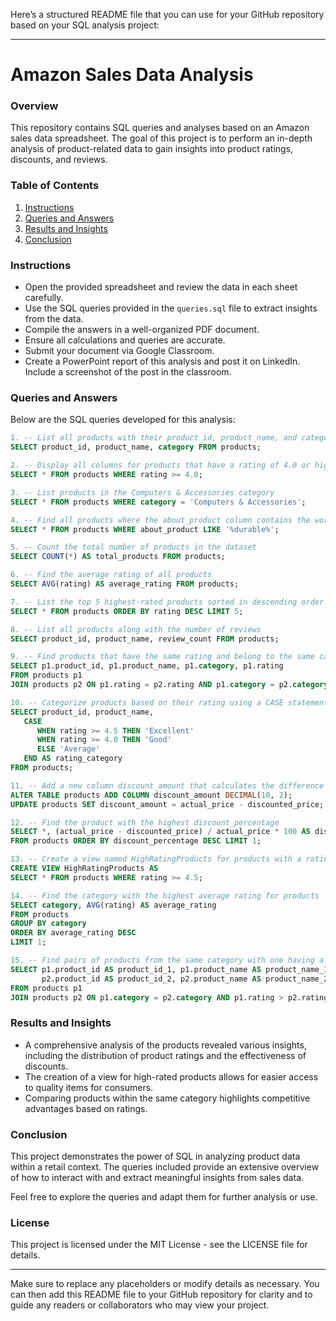 Here’s a structured README file that you can use for your GitHub repository based on your SQL analysis project:

---

# Amazon Sales Data Analysis

### Overview

This repository contains SQL queries and analyses based on an Amazon sales data spreadsheet. The goal of this project is to perform an in-depth analysis of product-related data to gain insights into product ratings, discounts, and reviews.

### Table of Contents

1. [Instructions](#instructions)
2. [Queries and Answers](#queries-and-answers)
3. [Results and Insights](#results-and-insights)
4. [Conclusion](#conclusion)

### Instructions

- Open the provided spreadsheet and review the data in each sheet carefully.
- Use the SQL queries provided in the `queries.sql` file to extract insights from the data.
- Compile the answers in a well-organized PDF document.
- Ensure all calculations and queries are accurate.
- Submit your document via Google Classroom.
- Create a PowerPoint report of this analysis and post it on LinkedIn. Include a screenshot of the post in the classroom.

### Queries and Answers

Below are the SQL queries developed for this analysis:

```sql
1. -- List all products with their product_id, product_name, and category
SELECT product_id, product_name, category FROM products;

2. -- Display all columns for products that have a rating of 4.0 or higher
SELECT * FROM products WHERE rating >= 4.0;

3. -- List products in the Computers & Accessories category
SELECT * FROM products WHERE category = 'Computers & Accessories';

4. -- Find all products where the about_product column contains the word 'durable'
SELECT * FROM products WHERE about_product LIKE '%durable%';

5. -- Count the total number of products in the dataset
SELECT COUNT(*) AS total_products FROM products;

6. -- Find the average rating of all products
SELECT AVG(rating) AS average_rating FROM products;

7. -- List the top 5 highest-rated products sorted in descending order
SELECT * FROM products ORDER BY rating DESC LIMIT 5;

8. -- List all products along with the number of reviews
SELECT product_id, product_name, review_count FROM products;

9. -- Find products that have the same rating and belong to the same category
SELECT p1.product_id, p1.product_name, p1.category, p1.rating 
FROM products p1
JOIN products p2 ON p1.rating = p2.rating AND p1.category = p2.category AND p1.product_id <> p2.product_id;

10. -- Categorize products based on their rating using a CASE statement
SELECT product_id, product_name, 
   CASE
      WHEN rating >= 4.5 THEN 'Excellent'
      WHEN rating >= 4.0 THEN 'Good'
      ELSE 'Average'
   END AS rating_category
FROM products;

11. -- Add a new column discount_amount that calculates the difference between actual_price and discounted_price
ALTER TABLE products ADD COLUMN discount_amount DECIMAL(10, 2);
UPDATE products SET discount_amount = actual_price - discounted_price;

12. -- Find the product with the highest discount_percentage
SELECT *, (actual_price - discounted_price) / actual_price * 100 AS discount_percentage 
FROM products ORDER BY discount_percentage DESC LIMIT 1;

13. -- Create a view named HighRatingProducts for products with a rating of 4.5 and above
CREATE VIEW HighRatingProducts AS 
SELECT * FROM products WHERE rating >= 4.5;

14. -- Find the category with the highest average rating for products
SELECT category, AVG(rating) AS average_rating
FROM products
GROUP BY category
ORDER BY average_rating DESC
LIMIT 1;

15. -- Find pairs of products from the same category with one having a higher rating than the other
SELECT p1.product_id AS product_id_1, p1.product_name AS product_name_1, p1.rating AS rating_1, 
       p2.product_id AS product_id_2, p2.product_name AS product_name_2, p2.rating AS rating_2
FROM products p1
JOIN products p2 ON p1.category = p2.category AND p1.rating > p2.rating;
```

### Results and Insights

- A comprehensive analysis of the products revealed various insights, including the distribution of product ratings and the effectiveness of discounts.
- The creation of a view for high-rated products allows for easier access to quality items for consumers.
- Comparing products within the same category highlights competitive advantages based on ratings.

### Conclusion

This project demonstrates the power of SQL in analyzing product data within a retail context. The queries included provide an extensive overview of how to interact with and extract meaningful insights from sales data.

Feel free to explore the queries and adapt them for further analysis or use.

### License

This project is licensed under the MIT License - see the LICENSE file for details.

---

Make sure to replace any placeholders or modify details as necessary. You can then add this README file to your GitHub repository for clarity and to guide any readers or collaborators who may view your project. 

